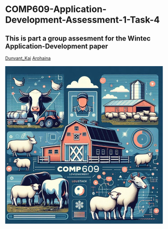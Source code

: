 # COMP609-Application-Development-Assessment-1-Task-4
## This is part a group assesment for the Wintec Application-Development paper
[Dunvant_Kai](https://github.com/Dunvantkai) [Arohaina](https://github.com/https://github.com/Arohaina">Arohaina<)  <br> <br>
![alt text](https://raw.githubusercontent.com/Dunvantkai/COMP609-Application-Development-Assessment-1-Task-4/refs/heads/main/Photos/sheep.png)
